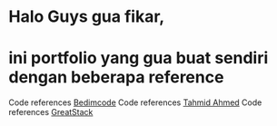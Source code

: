 # Halo Guys gua fikar,

# ini portfolio yang gua buat sendiri dengan beberapa reference

Code references [Bedimcode](https://www.youtube.com/c/Bedimcode)
Code references [Tahmid Ahmed](https://www.youtube.com/watch?v=saV00skiYrk)
Code references [GreatStack](https://www.youtube.com/watch?v=FiUVwPYYT5A)

